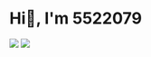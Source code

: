 # Hi👋, I'm 5522079
![](https://github-readme-stats.vercel.app/api/top-langs?username=5522079&show_icons=true&locale=en&layout=compact)
![](http://github-profile-summary-cards.vercel.app/api/cards/profile-details?username=5522079&theme=default)

